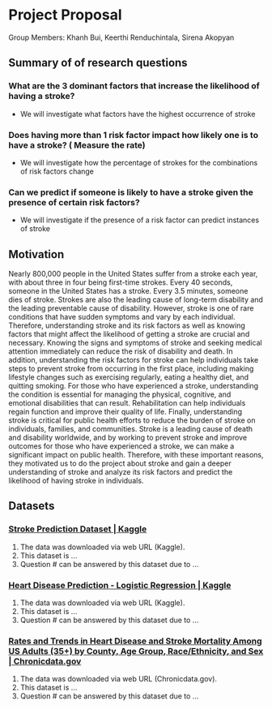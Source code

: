 # Project Proposal 

Group Members: Khanh Bui, Keerthi Renduchintala, Sirena Akopyan

## Summary of  of research questions
### What are the 3 dominant factors that increase the likelihood of having a stroke?
- We will investigate what factors have the highest occurrence of stroke
### Does having more than 1 risk factor impact how likely one is to have a stroke? ( Measure the rate)
- We will investigate how the percentage of strokes for the combinations of risk factors change
### Can we predict if someone is likely to have a stroke given the presence of certain risk factors? 
- We will investigate if the presence of a risk factor can predict instances of stroke

## Motivation
Nearly 800,000 people in the United States suffer from a stroke each year, with about three in four being first-time strokes. Every 40 seconds, someone in the United States has a stroke. Every 3.5 minutes, someone dies of stroke. Strokes are also the leading cause of long-term disability and the leading preventable cause of disability. However, stroke is one of rare conditions that have sudden symptoms and vary by each individual. Therefore, understanding stroke and its risk factors as well as knowing factors that might affect the likelihood of getting a stroke are crucial and necessary. Knowing the signs and symptoms of stroke and seeking medical attention immediately can reduce the risk of disability and death. In addition, understanding the risk factors for stroke can help individuals take steps to prevent stroke from occurring in the first place, including making lifestyle changes such as exercising regularly, eating a healthy diet, and quitting smoking. For those who have experienced a stroke, understanding the condition is essential for managing the physical, cognitive, and emotional disabilities that can result. Rehabilitation can help individuals regain function and improve their quality of life. Finally, understanding stroke is critical for public health efforts to reduce the burden of stroke on individuals, families, and communities. Stroke is a leading cause of death and disability worldwide, and by working to prevent stroke and improve outcomes for those who have experienced a stroke, we can make a significant impact on public health. Therefore, with these important reasons, they motivated us to do the project about stroke and gain a deeper understanding of stroke and analyze its risk factors and predict the likelihood of having stroke in individuals.

## Datasets

### [Stroke Prediction Dataset | Kaggle](https://www.kaggle.com/datasets/fedesoriano/stroke-prediction-dataset)
1. The data was downloaded via web URL (Kaggle).
2. This dataset is ...
3. Question # can be answered by this dataset due to ...


### [Heart Disease Prediction - Logistic Regression | Kaggle](https://www.kaggle.com/code/akashsikarwar/heart-disease-prediction-logistic-regression/data)
1. The data was downloaded via web URL (Kaggle).
2. This dataset is ...
3. Question # can be answered by this dataset due to ...

### [Rates and Trends in Heart Disease and Stroke Mortality Among US Adults (35+) by County, Age Group, Race/Ethnicity, and Sex | Chronicdata.gov](https://chronicdata.cdc.gov/Heart-Disease-Stroke-Prevention/Rates-and-Trends-in-Heart-Disease-and-Stroke-Morta/7b9s-s8ck)
1. The data was downloaded via web URL (Chronicdata.gov).
2. This dataset is ...
3. Question # can be answered by this dataset due to ...
